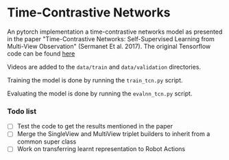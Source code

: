 # Time-Contrastive Networks

An pytorch implementation a time-contrastive networks model as presented in the paper "Time-Contrastive Networks: Self-Supervised Learning from Multi-View Observation" (Sermanet Et al. 2017). The original Tensorflow code can be found [here](https://github.com/tensorflow/models/tree/master/research/tcn)

Videos are added to the `data/train` and `data/validation` directories.

Training the model is done by running the `train_tcn.py` script.

Evaluating the model is done by running the `evalnn_tcn.py` script.

### Todo list
- [ ] Test the code to get the results mentioned in the paper
- [ ] Merge the SingleView and MultiView triplet builders to inherit from a common super class
- [ ] Work on transferring learnt representation to Robot Actions